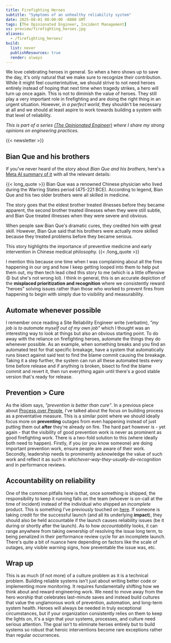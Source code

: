 ```yaml
---
title: Firefighting Heroes
subtitle: "Symptoms of an unhealthy reliability system"
date: 2025-08-01 00:00:00 -0800 GMT
tags: [The Opinionated Engineer, Incident Management]
ss: preview/firefighting_heroes.jpg
aliases:
  - /firefighting_heroes/
build:
  list: never
  publishResources: true
  render: always
---
```


We love celebrating heroes in general. So when a hero shows up to save the day, it's only natural that we make sure to recognize their contribution. While it might feel counterintuitive, we should strive to not need heroes entirely instead of hoping that next time when tragedy strikes, a hero will turn up once again. This is not to diminish the value of heroes. They still play a very important role in firefighting and are doing the right thing in an urgent situation. However, _in a perfect world_, they shouldn't be necessary at all and we should at least aspire to work towards building a system with that level of reliability.

_This is part of a series [(The Opinionated Engineer)](/blog/2025-05-04-the-opinionated-engineer/) where I share my strong opinions on engineering practices._

{{< newsletter >}}

## Bian Que and his brothers

If you've never heard of the story about _Bian Que and his brothers_, here's a [Meta AI summary of it](https://www.meta.ai/@binhonglee/prompt/iS2XuvsxNDq) with all the relevant details:

{{< long_quote >}}
Bian Que was a renowned Chinese physician who lived during the Warring States period (475-221 BCE). According to legend, Bian Que and his two older brothers were all skilled in medicine.

The story goes that the eldest brother treated illnesses before they became apparent, the second brother treated illnesses when they were still subtle, and Bian Que treated illnesses when they were severe and obvious.

When people saw Bian Que's dramatic cures, they credited him with great skill. However, Bian Que said that his brothers were actually more skilled because they treated problems before they became serious.

This story highlights the importance of preventive medicine and early intervention in Chinese medical philosophy.
{{< /long_quote >}}

I mention this because one time when I was complaining about all the fires happening in our org and how I keep getting looped into them to help put them out, my then tech lead cited this story to me (which is a little offensive 😡 but she's not wrong lol). I think in general, this is an accurate depiction of the **misplaced prioritization and recognition** where we consistently reward "heroes" solving issues rather than those who worked to prevent fires from happening to begin with simply due to visibility and measurability.

## Automate whenever possible

I remember once reading a Site Reliability Engineer write (verbatim), _"my job is to automate myself out of my own job"_ which I thought was an interesting way to look at things but also an obvious starting point. To do away with the reliance on firefighting heroes, automate the things they do whenever possible. As an example, when something breaks and you find an automated test for that specific breakage, have a system that automatically runs bisect against said test to find the blame commit causing the breakage. Taking it a step further, the system can run all these automated tests every time before release and if anything is broken, bisect to find the blame commit and revert it, then run everything again until there's a good stable version that's ready for release.

## Prevention > Cure

As the idiom says, _"prevention is better than cure"_. In a previous piece about [Process over People](https://binhong.me/blog/2025-05-30-no-blame-sev-culture/#process-over-people), I've talked about the focus on building process as a preventative measure. This is a similar point where we should ideally focus more on **preventing** outages from even happening instead of just putting them out **after** they're already on fire. The hard part however is - yet again - that the visibility of good prevention work is never as prominent as good firefighting work. There is a two-fold solution to this (where ideally both need to happen). Firstly, if you (or you know someone) are doing important prevention work, ensure people are aware of their work. Secondly, leadership needs to prominently acknowledge the value of such work and reflect it as such in _whichever-way-they-usually-do-recognition_ and in performance reviews.

## Accountability on reliability

One of the common pitfalls here is that, once something is shipped, the responsibility to keep it running falls on the team (whoever is on-call at the time of incident) instead of the individual who shipped an _incomplete_ product. This is something I've previously touched on [here](https://binhong.me/blog/2025-05-30-no-blame-sev-culture/#no-blame--no-responsibility). If someone is taking credit for the successful launch (and all its underlying **impact**), they should also be held accountable if the launch causes reliability issues (be it during or shortly after the launch). As to how _accountability_ looks, it can range anywhere from taking ownership of resolving the issue long term, to being penalized in their performance review cycle for an incomplete launch. There's quite a bit of nuance here depending on factors like the scale of outages, any visible warning signs, how preventable the issue was, etc.

## Wrap up

This is as much (if not more) of a culture problem as it is a technical problem. Building reliable systems isn't just about writing better code or implementing more monitoring. It requires fundamentally shifting how we think about and reward engineering work. We need to move away from the hero worship that celebrates last-minute saves and instead build cultures that value the unglamorous work of prevention, automation, and long-term system health. Heroes will always be needed in truly exceptional circumstances, but if your organization consistently relies on them to keep the lights on, it's a sign that your systems, processes, and culture need serious attention. The goal isn't to eliminate heroes entirely but to build systems so robust that heroic interventions become rare exceptions rather than regular occurrences.
